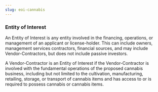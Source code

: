 ```yaml
---
slug: eoi-cannabis
---
```

### Entity of Interest

An Entity of Interest is any entity involved in the financing, operations, or management of an applicant or license-holder. This can include owners, management services contractors, financial sources, and may include Vendor-Contractors, but does not include passive investors.

A Vendor-Contractor is an Entity of Interest if the Vendor-Contractor is involved with the fundamental operations of the proposed cannabis business, including but not limited to the cultivation, manufacturing, retailing, storage, or transport of cannabis items and has access to or is required to possess cannabis or cannabis items.